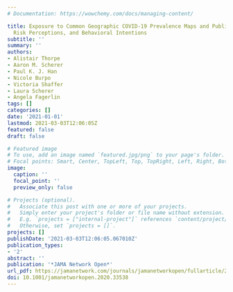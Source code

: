 ```yaml
---
# Documentation: https://wowchemy.com/docs/managing-content/

title: Exposure to Common Geographic COVID-19 Prevalence Maps and Public Knowledge,
  Risk Perceptions, and Behavioral Intentions
subtitle: ''
summary: ''
authors:
- Alistair Thorpe
- Aaron M. Scherer
- Paul K. J. Han
- Nicole Burpo
- Victoria Shaffer
- Laura Scherer
- Angela Fagerlin
tags: []
categories: []
date: '2021-01-01'
lastmod: 2021-03-03T12:06:05Z
featured: false
draft: false

# Featured image
# To use, add an image named `featured.jpg/png` to your page's folder.
# Focal points: Smart, Center, TopLeft, Top, TopRight, Left, Right, BottomLeft, Bottom, BottomRight.
image:
  caption: ''
  focal_point: ''
  preview_only: false

# Projects (optional).
#   Associate this post with one or more of your projects.
#   Simply enter your project's folder or file name without extension.
#   E.g. `projects = ["internal-project"]` references `content/project/deep-learning/index.md`.
#   Otherwise, set `projects = []`.
projects: []
publishDate: '2021-03-03T12:06:05.067010Z'
publication_types:
- '2'
abstract: ''
publication: '*JAMA Network Open*'
url_pdf: https://jamanetwork.com/journals/jamanetworkopen/fullarticle/2774639
doi: 10.1001/jamanetworkopen.2020.33538
---
```

